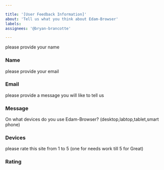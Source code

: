 ```yaml
---

title: '[User Feedback Information]'
about: 'Tell us what you think about Edam-Browser'
labels: 
assignees: '@bryan-brancotte'

---
```


<!-- Thanks for your  interest to give feedback to the Edam-Browser team. -->

please provide your name

### Name

please provide your email

### Email

please provide a message you will like to tell us

### Message

On what devices do you use Edam-Browser? (desktop,labtop,tablet,smart phone)

### Devices

please rate this site from 1 to 5 (one for needs work till 5 for Great)

### Rating

